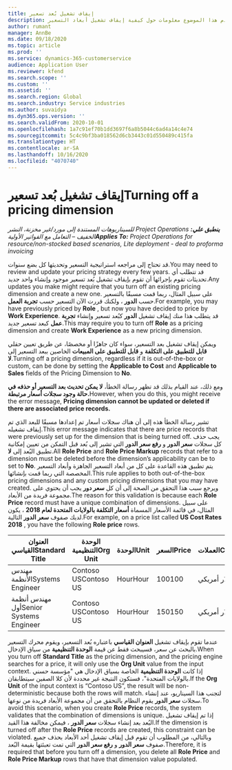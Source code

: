 ```yaml
---
title: إيقاف تشغيل بُعد تسعير
description: يقدم هذا الموضوع معلومات حول كيفية إيقاف تشغيل أبعاد التسعير.
author: rumant
manager: AnnBe
ms.date: 09/18/2020
ms.topic: article
ms.prod: ''
ms.service: dynamics-365-customerservice
audience: Application User
ms.reviewer: kfend
ms.search.scope: ''
ms.custom: ''
ms.assetid: ''
ms.search.region: Global
ms.search.industry: Service industries
ms.author: suvaidya
ms.dyn365.ops.version: ''
ms.search.validFrom: 2020-10-01
ms.openlocfilehash: 1a7c91ef70b1dd3697f6a8b5044c6ad4a14c4e74
ms.sourcegitcommit: 5c4c9bf3ba018562d6cb3443c01d550489c415fa
ms.translationtype: HT
ms.contentlocale: ar-SA
ms.lasthandoff: 10/16/2020
ms.locfileid: "4070740"
---
```

# <a name="turning-off-a-pricing-dimension"></a><span data-ttu-id="ed83f-103">إيقاف تشغيل بُعد تسعير</span><span class="sxs-lookup"><span data-stu-id="ed83f-103">Turning off a pricing dimension</span></span>

<span data-ttu-id="ed83f-104">_**ينطبق علي:** ‏‫Project Operations للسيناريوهات المستندة إلى مورد/غير مخزنة‬، ‏‫النشر الخفيف – التعامل مع الفواتير الأولية‬_</span><span class="sxs-lookup"><span data-stu-id="ed83f-104">_**Applies To:** Project Operations for resource/non-stocked based scenarios, Lite deployment - deal to proforma invoicing_</span></span>

<span data-ttu-id="ed83f-105">قد تحتاج إلى مراجعه استراتيجية التسعير وتحديثها كل بضع سنوات.</span><span class="sxs-lookup"><span data-stu-id="ed83f-105">You may need to review and update your pricing strategy every few years.</span></span> <span data-ttu-id="ed83f-106">قد تتطلب أي تحديثات تقوم بإجرائها أن تقوم بإيقاف تشغيل بُعد تسعير موجود وإنشاء واحد جديد.</span><span class="sxs-lookup"><span data-stu-id="ed83f-106">Any updates you make might require that you turn off an existing pricing dimension and create a new one.</span></span> <span data-ttu-id="ed83f-107">على سبيل المثال، ربما قمت مسبقًا بالتسعير حسب **الدور** ، ولكنك قررت الآن التسعير حسب **تجربة العمل**.</span><span class="sxs-lookup"><span data-stu-id="ed83f-107">For example, you may have previously priced by **Role** , but now you have decided to price by **Work Experience**.</span></span> <span data-ttu-id="ed83f-108">قد يتطلب هذا منك إيقاف تشغيل **الدور** كبُعد تسعير وإنشاء **تجربة عمل** كبعد تسعير جديد.</span><span class="sxs-lookup"><span data-stu-id="ed83f-108">This may require you to turn off **Role** as a pricing dimension and create **Work Experience** as a new pricing dimension.</span></span> 

<span data-ttu-id="ed83f-109">ويمكن إيقاف تشغيل بعد التسعير، سواء كان جاهزًا أو مخصصًا، عن طريق تعيين حقلي **قابل للتطبيق على التكلفة** و **قابل للتطبيق على المبيعات** الخاصين ببعد التسعير إلى **لا**.</span><span class="sxs-lookup"><span data-stu-id="ed83f-109">Turning off a pricing dimension, regardless if it is out-of-the-box or custom, can be done by setting the **Applicable to Cost** and **Applicable to Sales** fields of the Pricing Dimension to **No**.</span></span>

<span data-ttu-id="ed83f-110">ومع ذلك، عند القيام بذلك قد تظهر رسالة الخطأ، **لا يمكن تحديث بعد التسعير أو حذفه في حالة وجود سجلات أسعار مرتبطة.**</span><span class="sxs-lookup"><span data-stu-id="ed83f-110">However, when you do this, you might receive the error message, **Pricing dimension cannot be updated or deleted if there are associated price records.**</span></span>

<span data-ttu-id="ed83f-111">تشير رسالة الخطأ هذه إلى أن هناك سجلات أسعار تم إعدادها مسبقًا للبعد الذي تم إيقاف تشغيله.</span><span class="sxs-lookup"><span data-stu-id="ed83f-111">This error message indicates that there are price records that were previously set up for the dimension that is being turned off.</span></span> <span data-ttu-id="ed83f-112">يجب حذف كل سجلات **سعر الدور** و **رفع سعر الدور** التي تشير إلى بُعد قبل التمكن من تعيين إمكانية تطبيق البُعد إلى **لا**.</span><span class="sxs-lookup"><span data-stu-id="ed83f-112">All **Role Price** and **Role Price Markup** records that refer to a dimension must be deleted before the dimension’s applicability can be to set to **No**.</span></span> <span data-ttu-id="ed83f-113">يتم تطبيق هذه القاعدة على كل من أبعاد التسعير الجاهزة وأبعاد التسعير المخصصة التي ربما قمت بإنشائها.</span><span class="sxs-lookup"><span data-stu-id="ed83f-113">This rule applies to both out-of-the-box pricing dimensions and any custom pricing dimensions that you may have created.</span></span> <span data-ttu-id="ed83f-114">ويرجع سبب هذا التحقق من الصحة إلى أن كل **سعر دور** يجب أن يحتوي على مجموعة فريدة من الأبعاد.</span><span class="sxs-lookup"><span data-stu-id="ed83f-114">The reason for this validation is because each **Role Price** record must have a unique combination of dimensions.</span></span> <span data-ttu-id="ed83f-115">على سبيل المثال، في قائمة الأسعار المسماة **أسعار التكلفة بالولايات المتحدة لعام 2018** ، يكون لديك صفوف **سعر الدور** التالية.</span><span class="sxs-lookup"><span data-stu-id="ed83f-115">For example, on a price list called **US Cost Rates 2018** , you have the following **Role price** rows.</span></span> 

| <span data-ttu-id="ed83f-116">العنوان القياسي</span><span class="sxs-lookup"><span data-stu-id="ed83f-116">Standard Title</span></span>         | <span data-ttu-id="ed83f-117">الوحدة التنظيمية</span><span class="sxs-lookup"><span data-stu-id="ed83f-117">Org Unit</span></span>    |<span data-ttu-id="ed83f-118">الوحدة</span><span class="sxs-lookup"><span data-stu-id="ed83f-118">Unit</span></span>   |<span data-ttu-id="ed83f-119">السعر</span><span class="sxs-lookup"><span data-stu-id="ed83f-119">Price</span></span>  |<span data-ttu-id="ed83f-120">العملات</span><span class="sxs-lookup"><span data-stu-id="ed83f-120">Currency</span></span>  |
| -----------------------|-------------|-------|-------|----------|
| <span data-ttu-id="ed83f-121">مهندس الأنظمة</span><span class="sxs-lookup"><span data-stu-id="ed83f-121">Systems Engineer</span></span>|<span data-ttu-id="ed83f-122">Contoso US</span><span class="sxs-lookup"><span data-stu-id="ed83f-122">Contoso US</span></span>|<span data-ttu-id="ed83f-123">Hour‬</span><span class="sxs-lookup"><span data-stu-id="ed83f-123">Hour</span></span>| <span data-ttu-id="ed83f-124">100</span><span class="sxs-lookup"><span data-stu-id="ed83f-124">100</span></span>|<span data-ttu-id="ed83f-125">دولار أمريكي</span><span class="sxs-lookup"><span data-stu-id="ed83f-125">USD</span></span>|
| <span data-ttu-id="ed83f-126">مهندس أنظمة أول</span><span class="sxs-lookup"><span data-stu-id="ed83f-126">Senior Systems Engineer</span></span>|<span data-ttu-id="ed83f-127">Contoso US</span><span class="sxs-lookup"><span data-stu-id="ed83f-127">Contoso US</span></span>|<span data-ttu-id="ed83f-128">Hour‬</span><span class="sxs-lookup"><span data-stu-id="ed83f-128">Hour</span></span>| <span data-ttu-id="ed83f-129">150</span><span class="sxs-lookup"><span data-stu-id="ed83f-129">150</span></span>| <span data-ttu-id="ed83f-130">دولار أمريكي</span><span class="sxs-lookup"><span data-stu-id="ed83f-130">USD</span></span>|


<span data-ttu-id="ed83f-131">عندما تقوم بإيقاف تشغيل **العنوان القياسي** باعتباره بُعد التسعير، ويقوم محرك التسعير بالبحث عن سعر، فسيبحث فقط عن قيمة **الوحدة التنظيمية** من سياق الإدخال.</span><span class="sxs-lookup"><span data-stu-id="ed83f-131">When you turn off **Standard Title** as the pricing dimension, and the pricing engine searches for a price, it will only use the **Org Unit** value from the input context.</span></span> <span data-ttu-id="ed83f-132">إذا كانت **الوحدة التنظيمية** الخاصة بسياق الإدخال هي "مؤسسة حسني بالولايات المتحدة"، فستكون النتيجة غير محددة لأن كلا الصفين سيتطابقان.</span><span class="sxs-lookup"><span data-stu-id="ed83f-132">If the **Org Unit** of the input context is “Contoso US”, the result will be non-deterministic because both the rows will match.</span></span> <span data-ttu-id="ed83f-133">لتجنب هذا السيناريو، عند إنشاء سجلات **سعر الدور** يقوم النظام بالتحقق من أن مجموعة الأبعاد فريدة من نوعها.</span><span class="sxs-lookup"><span data-stu-id="ed83f-133">To avoid this scenario, when you create **Role Price** records, the system validates that the combination of dimensions is unique.</span></span> <span data-ttu-id="ed83f-134">إذا تم إيقاف تشغيل البُعد بعد إنشاء سجلات **سعر الدور** ، فيمكن مخالفة هذا القيد.</span><span class="sxs-lookup"><span data-stu-id="ed83f-134">If the dimension is turned off after the **Role Price** records are created, this constraint can be violated.</span></span> <span data-ttu-id="ed83f-135">وبالتالي، من المطلوب أن تقوم قبل إيقاف تشغيل أحد الأبعاد بحذف جميع صفوف **سعر الدور** و **رفع سعر الدور** التي تمت تعبئتها بقيمة البُعد.</span><span class="sxs-lookup"><span data-stu-id="ed83f-135">Therefore, it is required that before you turn off a dimension, you delete all **Role Price** and **Role Price Markup** rows that have that dimension value populated.</span></span>
